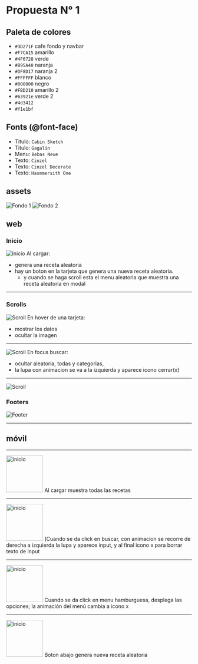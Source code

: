 # Propuesta N° 1

## Paleta de colores
* `#3D271F` cafe fondo y navbar
* `#F7CA15` amarillo
* `#4F6728` verde
* `#B95A40` naranja
* `#DF8D17` naranja 2
* `#FFFFFF` blanco
* `#000000` negro
* `#FBD210` amarillo 2
* `#63921e` verde 2
* `#4d3412`
* `#f1e1bf`

## Fonts (@font-face)
* Titulo: `Cabin Sketch`
* Titulo: `Gagalin`
* Menu: `Bebas Neue`
* Texto: `Cinzel`
* Texto: `Cinzel Decorate`
* Texto: `Hasmmersith One`

## assets
![Fondo 1](fondo1.jpg)
![Fondo 2](fondo2.jpeg)



## web
### Inicio
![Inicio](web-inicio.png)
Al cargar:
 - genera una receta aleatoria
 - hay un boton en la tarjeta que genera una nueva receta aleatoria.
   - y cuando se haga scroll esta el menu aleatoria que muestra una receta aleatoria en modal

---


### Scrolls
![Scroll](web-scroll1.png)
En hover de una tarjeta:
 - mostrar los datos
 - ocultar la imagen

---


![Scroll](web-scroll2.png)
En focus buscar:
 - ocultar aleatoria, todas y categorias, 
 - la lupa con animacion se va a la izquierda y aparece icono cerrar(x)

---


![Scroll](web-scroll3.png)

### Footers
![Footer](web-footer.png)





---
## móvil
---


<!-- ![Inicio](movil-inicio.png) -->
<img src="movil-inicio.png" alt="inicio" heigth="100px" width="100px">
Al cargar muestra todas las recetas

--- 

<!-- ![Buscar](movil-buscar.png) -->
<img src="movil-buscar.png" alt="inicio" heigth="100px" width="100px">
]Cuando se da click en buscar, con animacion se recorre de derecha a izquierda la lupa y aparece input, y al final icono x para borrar texto de input

---

<!-- ![Menú](movil-menu.png) -->
<img src="movil-menu.png" alt="inicio" heigth="100px" width="100px">
Cuando se da click en menu hamburguesa, desplega las opciones; la animación del menú cambia a icono x

---

<!-- ![Aleatoria](movil-aleatoria.png) -->
<img src="movil-aleatoria.png" alt="inicio" heigth="100px" width="100px">
Boton abajo genera nueva receta aleatoria